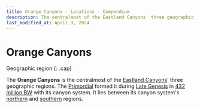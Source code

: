 ```yaml
---
title: Orange Canyons - Locations - Compendium
description: The centralmost of the Eastland Canyons' three geographic regions
last_modified_at: April 3, 2024
---
```


# Orange Canyons
Geographic region
{: .cap}

The **Orange Canyons** is the centralmost of the [Eastland Canyons](/compendium/locations/eastland-canyons/)' three geographic regions. The [Primordial](/compendium/creatures/primordial/) formed it during [Late Genesis](/compendium/events/genesis/#late-genesis) in [432 million BW](/compendium/events/genesis/#432-million-bw) with its canyon system. It lies between its canyon system's [northern](/compendium/locations/white-canyons/) and [southern](/compendium/locations/brown-canyons/) regions.